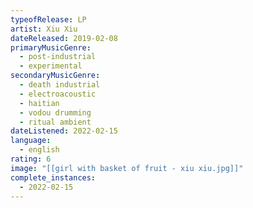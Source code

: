 ```yaml
---
typeofRelease: LP
artist: Xiu Xiu
dateReleased: 2019-02-08
primaryMusicGenre:
  - post-industrial
  - experimental
secondaryMusicGenre:
  - death industrial
  - electroacoustic
  - haitian 
  - vodou drumming
  - ritual ambient
dateListened: 2022-02-15
language:
  - english
rating: 6
image: "[[girl with basket of fruit - xiu xiu.jpg]]"
complete_instances:
  - 2022-02-15
---
```

